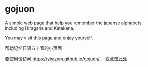 # gojuon

A simple web page that help you remember the japanse alphabets, including Hiragana and Katakana.

You may visit this [page](https://yiyizym.github.io/gojuon/) and enjoy yourself.

帮助记忆日语五十音的小页面

要使用请访问 https://yiyizym.github.io/gojuon/  ，或点击[此处](https://yiyizym.github.io/gojuon/)
